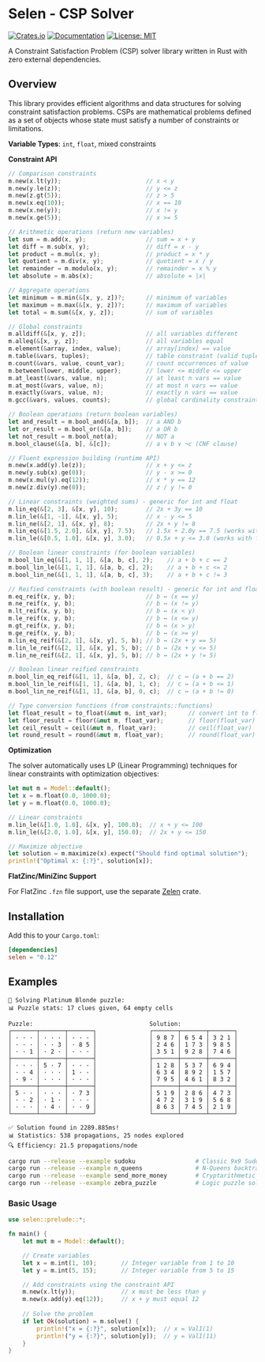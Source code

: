 # Selen - CSP Solver

[![Crates.io](https://img.shields.io/crates/v/selen.svg?color=blue)](https://crates.io/crates/selen)
[![Documentation](https://docs.rs/selen/badge.svg)](https://docs.rs/selen)
[![License: MIT](https://img.shields.io/badge/License-MIT-blue.svg)](https://opensource.org/licenses/MIT)

A Constraint Satisfaction Problem (CSP) solver library written in Rust with zero external dependencies.

## Overview

This library provides efficient algorithms and data structures for solving constraint satisfaction problems. CSPs are mathematical problems defined as a set of objects whose state must satisfy a number of constraints or limitations.


**Variable Types**: `int`, `float`, mixed constraints

**Constraint API**
```rust
// Comparison constraints
m.new(x.lt(y));                        // x < y
m.new(y.le(z));                        // y <= z
m.new(z.gt(5));                        // z > 5
m.new(x.eq(10));                       // x == 10
m.new(x.ne(y));                        // x != y
m.new(x.ge(5));                        // x >= 5

// Arithmetic operations (return new variables)
let sum = m.add(x, y);                 // sum = x + y
let diff = m.sub(x, y);                // diff = x - y
let product = m.mul(x, y);             // product = x * y
let quotient = m.div(x, y);            // quotient = x / y
let remainder = m.modulo(x, y);        // remainder = x % y
let absolute = m.abs(x);               // absolute = |x|

// Aggregate operations
let minimum = m.min(&[x, y, z])?;      // minimum of variables
let maximum = m.max(&[x, y, z])?;      // maximum of variables
let total = m.sum(&[x, y, z]);         // sum of variables

// Global constraints
m.alldiff(&[x, y, z]);                 // all variables different
m.alleq(&[x, y, z]);                   // all variables equal
m.element(&array, index, value);       // array[index] == value
m.table(&vars, tuples);                // table constraint (valid tuples)
m.count(&vars, value, count_var);      // count occurrences of value
m.between(lower, middle, upper);       // lower <= middle <= upper
m.at_least(&vars, value, n);           // at least n vars == value
m.at_most(&vars, value, n);            // at most n vars == value
m.exactly(&vars, value, n);            // exactly n vars == value
m.gcc(&vars, values, counts);          // global cardinality constraint

// Boolean operations (return boolean variables)
let and_result = m.bool_and(&[a, b]);  // a AND b
let or_result = m.bool_or(&[a, b]);    // a OR b
let not_result = m.bool_not(a);        // NOT a
m.bool_clause(&[a, b], &[c]);          // a ∨ b ∨ ¬c (CNF clause)

// Fluent expression building (runtime API)
m.new(x.add(y).le(z));                 // x + y <= z
m.new(y.sub(x).ge(0));                 // y - x >= 0
m.new(x.mul(y).eq(12));                // x * y == 12
m.new(z.div(y).ne(0));                 // z / y != 0

// Linear constraints (weighted sums) - generic for int and float
m.lin_eq(&[2, 3], &[x, y], 10);        // 2x + 3y == 10
m.lin_le(&[1, -1], &[x, y], 5);        // x - y <= 5
m.lin_ne(&[2, 1], &[x, y], 8);         // 2x + y != 8
m.lin_eq(&[1.5, 2.0], &[x, y], 7.5);   // 1.5x + 2.0y == 7.5 (works with floats)
m.lin_le(&[0.5, 1.0], &[x, y], 3.0);   // 0.5x + y <= 3.0 (works with floats)

// Boolean linear constraints (for boolean variables)
m.bool_lin_eq(&[1, 1, 1], &[a, b, c], 2);    // a + b + c == 2
m.bool_lin_le(&[1, 1, 1], &[a, b, c], 2);    // a + b + c <= 2
m.bool_lin_ne(&[1, 1, 1], &[a, b, c], 3);    // a + b + c != 3

// Reified constraints (with boolean result) - generic for int and float
m.eq_reif(x, y, b);                    // b ↔ (x == y)
m.ne_reif(x, y, b);                    // b ↔ (x != y)
m.lt_reif(x, y, b);                    // b ↔ (x < y)
m.le_reif(x, y, b);                    // b ↔ (x <= y)
m.gt_reif(x, y, b);                    // b ↔ (x > y)
m.ge_reif(x, y, b);                    // b ↔ (x >= y)
m.lin_eq_reif(&[2, 1], &[x, y], 5, b); // b ↔ (2x + y == 5)
m.lin_le_reif(&[2, 1], &[x, y], 5, b); // b ↔ (2x + y <= 5)
m.lin_ne_reif(&[2, 1], &[x, y], 5, b); // b ↔ (2x + y != 5)

// Boolean linear reified constraints
m.bool_lin_eq_reif(&[1, 1], &[a, b], 2, c);  // c ↔ (a + b == 2)
m.bool_lin_le_reif(&[1, 1], &[a, b], 1, c);  // c ↔ (a + b <= 1)
m.bool_lin_ne_reif(&[1, 1], &[a, b], 0, c);  // c ↔ (a + b != 0)

// Type conversion functions (from constraints::functions)
let float_result = to_float(&mut m, int_var);      // convert int to float
let floor_result = floor(&mut m, float_var);       // floor(float_var)
let ceil_result = ceil(&mut m, float_var);         // ceil(float_var)
let round_result = round(&mut m, float_var);       // round(float_var)
```

**Optimization**

The solver automatically uses LP (Linear Programming) techniques for linear constraints with optimization objectives:

```rust
let mut m = Model::default();
let x = m.float(0.0, 1000.0);
let y = m.float(0.0, 1000.0);

// Linear constraints
m.lin_le(&[1.0, 1.0], &[x, y], 100.0);  // x + y <= 100
m.lin_le(&[2.0, 1.0], &[x, y], 150.0);  // 2x + y <= 150

// Maximize objective
let solution = m.maximize(x).expect("Should find optimal solution");
println!("Optimal x: {:?}", solution[x]);
```


**FlatZinc/MiniZinc Support**

For FlatZinc `.fzn` file support, use the separate [Zelen](https://github.com/radevgit/zelen) crate.

## Installation

Add this to your `Cargo.toml`:

```toml
[dependencies]
selen = "0.12"
```

## Examples

```
🧩 Solving Platinum Blonde puzzle:
📊 Puzzle stats: 17 clues given, 64 empty cells

Puzzle:                                 Solution:
┌───────┬───────┬───────┐               ┌───────┬───────┬───────┐
│ · · · │ · · · │ · · · │               │ 9 8 7 │ 6 5 4 │ 3 2 1 │
│ · · · │ · · 3 │ · 8 5 │               │ 2 4 6 │ 1 7 3 │ 9 8 5 │
│ · · 1 │ · 2 · │ · · · │               │ 3 5 1 │ 9 2 8 │ 7 4 6 │
├───────┼───────┼───────┤               ├───────┼───────┼───────┤
│ · · · │ 5 · 7 │ · · · │               │ 1 2 8 │ 5 3 7 │ 6 9 4 │
│ · · 4 │ · · · │ 1 · · │               │ 6 3 4 │ 8 9 2 │ 1 5 7 │
│ · 9 · │ · · · │ · · · │               │ 7 9 5 │ 4 6 1 │ 8 3 2 │
├───────┼───────┼───────┤               ├───────┼───────┼───────┤
│ 5 · · │ · · · │ · 7 3 │               │ 5 1 9 │ 2 8 6 │ 4 7 3 │
│ · · 2 │ · 1 · │ · · · │               │ 4 7 2 │ 3 1 9 │ 5 6 8 │
│ · · · │ · 4 · │ · · 9 │               │ 8 6 3 │ 7 4 5 │ 2 1 9 │
└───────┴───────┴───────┘               └───────┴───────┴───────┘

✅ Solution found in 2289.885ms!
📊 Statistics: 538 propagations, 25 nodes explored
🔍 Efficiency: 21.5 propagations/node

```

```bash
cargo run --release --example sudoku                 # Classic 9x9 Sudoku solver
cargo run --release --example n_queens               # N-Queens backtracking
cargo run --release --example send_more_money        # Cryptarithmetic puzzle
cargo run --release --example zebra_puzzle           # Logic puzzle solving
```

### Basic Usage

```rust
use selen::prelude::*;

fn main() {
    let mut m = Model::default();

    // Create variables
    let x = m.int(1, 10);       // Integer variable from 1 to 10
    let y = m.int(5, 15);       // Integer variable from 5 to 15

    // Add constraints using the constraint API
    m.new(x.lt(y));             // x must be less than y
    m.new(x.add(y).eq(12));     // x + y must equal 12
    
    // Solve the problem
    if let Ok(solution) = m.solve() {
        println!("x = {:?}", solution[x]);  // x = ValI(1)  
        println!("y = {:?}", solution[y]);  // y = ValI(11)
    }
}
```

